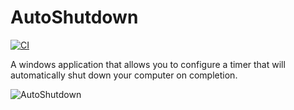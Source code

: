 # AutoShutdown

[![CI](https://github.com/josetr/AutoShutdown/actions/workflows/main.yaml/badge.svg)](https://github.com/josetr/AutoShutdown/actions)

A windows application that allows you to configure a timer that will automatically shut down your computer on completion.

![AutoShutdown](https://josetr.github.io/images/AutoShutdown.png)
